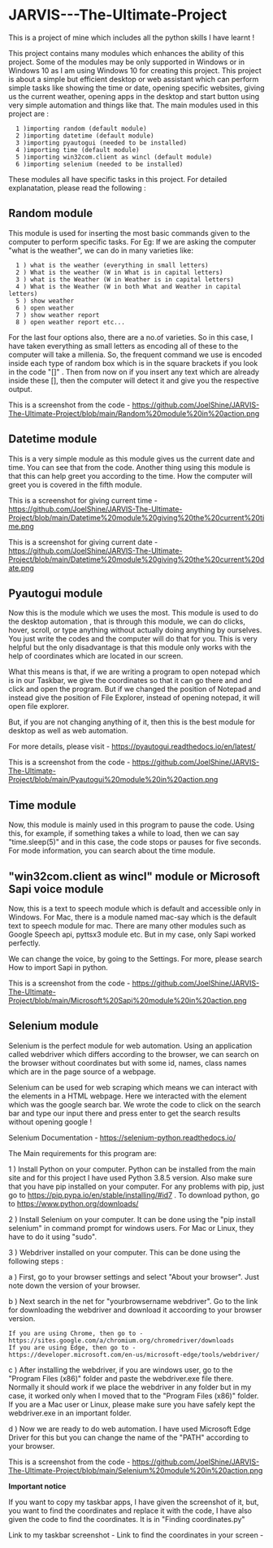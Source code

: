 # JARVIS---The-Ultimate-Project
This is a project of mine which includes all the python skills I have learnt !

This project contains many modules which enhances the ability of this project. Some of the modules may 
be only supported in Windows or in Windows 10 as I am using Windows 10 for creating this project. This 
project is about a simple but efficient desktop or web assistant which can perform simple tasks like
showing the time or date, opening specific websites, giving us the current weather, opening apps in the 
desktop and start button using very simple automation and things like that. The main modules used in 
this project are :

      1 )importing random (default module)
      2 )importing datetime (default module)
      3 )importing pyautogui (needed to be installed)
      4 )importing time (default module)
      5 )importing win32com.client as wincl (default module)
      6 )importing selenium (needed to be installed)

These modules all have specific tasks in this project. For detailed explanatation, please read the following :

Random module
-------------

This module is used for inserting the most basic commands given to the computer to perform specific tasks.
For Eg: If we are asking the computer "what is the weather", we can do in many varieties like:

      1 ) what is the weather (everything in small letters)
      2 ) What is the weather (W in What is in capital letters)
      3 ) what is the Weather (W in Weather is in capital letters)
      4 ) What is the Weather (W in both What and Weather in capital letters)
      5 ) show weather 
      6 ) open weather 
      7 ) show weather report 
      8 ) open weather report etc...

For the last four options also, there are a no.of varieties. So in this case, I have taken everything 
as small letters as encoding all of these to the computer will take a millenia. So, the frequent 
command we use is encoded inside each type of random box which is in the square brackets if you look
in the code "[]" . Then from now on if you insert any text which are already inside these [], then the 
computer will detect it and give you the respective output.

This is a screenshot from the code - https://github.com/JoelShine/JARVIS-The-Ultimate-Project/blob/main/Random%20module%20in%20action.png

Datetime module
---------------

This is a very simple module as this module gives us the current date and time. You can see that from 
the code. Another thing using this module is that this can help greet you according to the time.
How the computer will greet you is covered in the fifth module.

This is a screenshot for giving current time - 
https://github.com/JoelShine/JARVIS-The-Ultimate-Project/blob/main/Datetime%20module%20giving%20the%20current%20time.png

This is a screenshot for giving current date - 
https://github.com/JoelShine/JARVIS-The-Ultimate-Project/blob/main/Datetime%20module%20giving%20the%20current%20date.png

Pyautogui module 
----------------

Now this is the module which we uses the most. This module is used to do the desktop automation , that is
through this module, we can do clicks, hover, scroll, or type anything without actually doing anything
by ourselves. You just write the codes and the computer will do that for you. This is very helpful but
the only disadvantage is that this module only works with the help of coordinates which are located in
our screen. 

What this means is that, if we are writing a program to open notepad which is in our Taskbar, we 
give the coordinates so that it can go there and and click and open the program. But if we changed the
position of Notepad and instead give the position of File Explorer, instead of opening notepad, it will 
open file explorer.

But, if you are not changing anything of it, then this is the best module for desktop as well as web
automation.

For more details, please visit - https://pyautogui.readthedocs.io/en/latest/

This is a screenshot from the code - https://github.com/JoelShine/JARVIS-The-Ultimate-Project/blob/main/Pyautogui%20module%20in%20action.png

Time module
-----------

Now, this module is mainly used in this program to pause the code. Using this, for example, if something
takes a while to load, then we can say "time.sleep(5)" and in this case, the code stops or pauses for
five seconds. For mode information, you can search about the time module.

"win32com.client as wincl" module or Microsoft Sapi voice module
----------------------------------------------------------------

Now, this is a text to speech module which is default and accessible only in Windows. For Mac, there is 
a module named mac-say which is the default text to speech module for mac. There are many other modules 
such as Google Speech api, pyttsx3 module etc. But in my case, only Sapi worked perfectly.

We can change the voice, by going to the Settings. For more, please search How to import Sapi in python.

This is a screenshot from the code - https://github.com/JoelShine/JARVIS-The-Ultimate-Project/blob/main/Microsoft%20Sapi%20module%20in%20action.png

Selenium module
---------------

Selenium is the perfect module for web automation. Using an application called webdriver which differs according to the browser, we can 
search on the browser without coordinates but with some id, names, class names which are in the page source of a webpage.

Selenium can be used for web scraping which means we can interact with the elements in a HTML webpage. Here we interacted with the element which was the google search bar. We wrote the code to click on the search bar and type our input there and press enter to get the search results without opening google !

Selenium Documentation - https://selenium-python.readthedocs.io/

The Main requirements for this program are:

1 ) Install Python on your computer. Python can be installed from the main site and for this project I have used Python 3.8.5 version. Also make sure that you have pip installed on your computer. For any problems with pip, just go to https://pip.pypa.io/en/stable/installing/#id7 . To download python, go to https://www.python.org/downloads/

2 ) Install Selenium on your computer. It can be done using the "pip install selenium" in command prompt for windows users. For Mac or Linux, they have to do it using "sudo".

3 ) Webdriver installed on your computer. This can be done using the following steps :

a ) First, go to your browser settings and select "About your browser". Just note down the version
    of your browser.

b ) Next search in the net for "yourbrowsername webdriver". Go to the link for downloading the webdriver
    and download it accoording to your browser version. 

    If you are using Chrome, then go to - https://sites.google.com/a/chromium.org/chromedriver/downloads
    If you are using Edge, then go to - https://developer.microsoft.com/en-us/microsoft-edge/tools/webdriver/

c ) After installing the webdriver, if you are windows user, go to the "Program Files (x86)" folder
    and paste the webdriver.exe file there. Normally it should work if we place the webdriver in any
    folder but in my case, it worked only when I moved that to the "Program Files (x86)" folder.
    If you are a Mac user or Linux, please make sure you have safely kept the webdriver.exe in an 
    important folder.

d ) Now we are ready to do web automation. I have used Microsoft Edge Driver for this but you can 
    change the name of the "PATH" according to your browser.
    
This is a screenshot from the code - https://github.com/JoelShine/JARVIS-The-Ultimate-Project/blob/main/Selenium%20module%20in%20action.png

**Important notice**

If you want to copy my taskbar apps, I have given the screenshot of it, but, you want to find the coordinates and replace it with the code,
I have also given the code to find the coordinates. It is in "Finding coordinates.py"

Link to my taskbar screenshot - 
Link to find the coordinates in your screen - 
